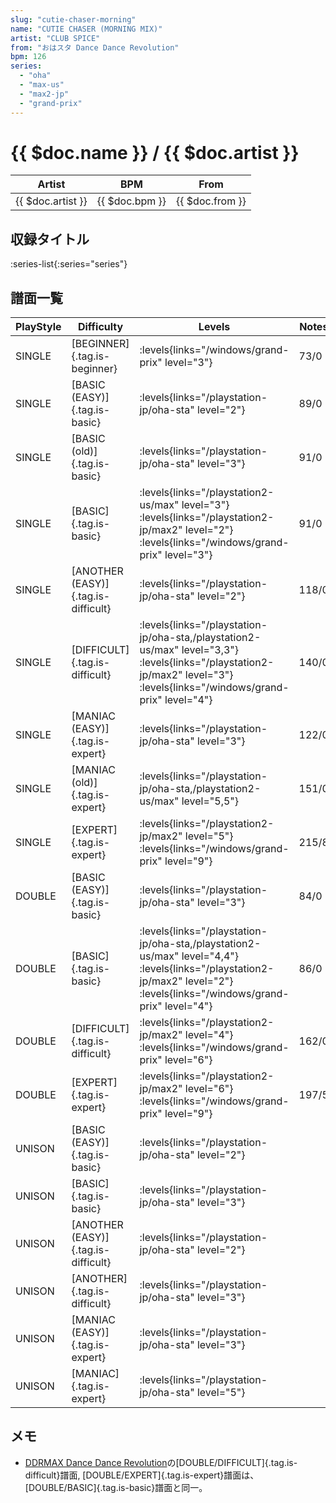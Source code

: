 ```yaml
---
slug: "cutie-chaser-morning"
name: "CUTIE CHASER (MORNING MIX)"
artist: "CLUB SPICE"
from: "おはスタ Dance Dance Revolution"
bpm: 126
series:
  - "oha"
  - "max-us"
  - "max2-jp"
  - "grand-prix"
---
```


# {{ $doc.name }} / {{ $doc.artist }}

|Artist|BPM|From|
|------|---|----|
|{{ $doc.artist }}|{{ $doc.bpm }}|{{ $doc.from }}|

## 収録タイトル

:series-list{:series="series"}

## 譜面一覧

|PlayStyle|Difficulty|Levels|Notes|Movie|
|---------|----------|------|-----|-----|
|SINGLE|[BEGINNER]{.tag.is-beginner}| :levels{links="/windows/grand-prix" level="3"}|73/0||
|SINGLE|[BASIC (EASY)]{.tag.is-basic}| :levels{links="/playstation-jp/oha-sta" level="2"}|89/0||
|SINGLE|[BASIC (old)]{.tag.is-basic}| :levels{links="/playstation-jp/oha-sta" level="3"}|91/0||
|SINGLE|[BASIC]{.tag.is-basic}| :levels{links="/playstation2-us/max" level="3"} :levels{links="/playstation2-jp/max2" level="2"}  :levels{links="/windows/grand-prix" level="3"}|91/0||
|SINGLE|[ANOTHER (EASY)]{.tag.is-difficult}| :levels{links="/playstation-jp/oha-sta" level="2"}|118/0||
|SINGLE|[DIFFICULT]{.tag.is-difficult}| :levels{links="/playstation-jp/oha-sta,/playstation2-us/max" level="3,3"} :levels{links="/playstation2-jp/max2" level="3"}  :levels{links="/windows/grand-prix" level="4"}|140/0||
|SINGLE|[MANIAC (EASY)]{.tag.is-expert}| :levels{links="/playstation-jp/oha-sta" level="3"}|122/0||
|SINGLE|[MANIAC (old)]{.tag.is-expert}| :levels{links="/playstation-jp/oha-sta,/playstation2-us/max" level="5,5"}|151/0||
|SINGLE|[EXPERT]{.tag.is-expert}|<div class="field is-grouped is-grouped-multiline"> :levels{links="/playstation2-jp/max2" level="5"}  :levels{links="/windows/grand-prix" level="9"}</div>|215/8||
|DOUBLE|[BASIC (EASY)]{.tag.is-basic}| :levels{links="/playstation-jp/oha-sta" level="3"}|84/0||
|DOUBLE|[BASIC]{.tag.is-basic}| :levels{links="/playstation-jp/oha-sta,/playstation2-us/max" level="4,4"} :levels{links="/playstation2-jp/max2" level="2"}  :levels{links="/windows/grand-prix" level="4"}|86/0||
|DOUBLE|[DIFFICULT]{.tag.is-difficult}|<div class="field is-grouped is-grouped-multiline"> :levels{links="/playstation2-jp/max2" level="4"}  :levels{links="/windows/grand-prix" level="6"}</div>|162/0||
|DOUBLE|[EXPERT]{.tag.is-expert}|<div class="field is-grouped is-grouped-multiline"> :levels{links="/playstation2-jp/max2" level="6"}  :levels{links="/windows/grand-prix" level="9"}</div>|197/5||
|UNISON|[BASIC (EASY)]{.tag.is-basic}| :levels{links="/playstation-jp/oha-sta" level="2"}|||
|UNISON|[BASIC]{.tag.is-basic}| :levels{links="/playstation-jp/oha-sta" level="3"}|||
|UNISON|[ANOTHER (EASY)]{.tag.is-difficult}| :levels{links="/playstation-jp/oha-sta" level="2"}|||
|UNISON|[ANOTHER]{.tag.is-difficult}| :levels{links="/playstation-jp/oha-sta" level="3"}|||
|UNISON|[MANIAC (EASY)]{.tag.is-expert}| :levels{links="/playstation-jp/oha-sta" level="3"}|||
|UNISON|[MANIAC]{.tag.is-expert}| :levels{links="/playstation-jp/oha-sta" level="5"}|||

## メモ

- [DDRMAX Dance Dance Revolution](/series/max-us)の[DOUBLE/DIFFICULT]{.tag.is-difficult}譜面, [DOUBLE/EXPERT]{.tag.is-expert}譜面は、[DOUBLE/BASIC]{.tag.is-basic}譜面と同一。
